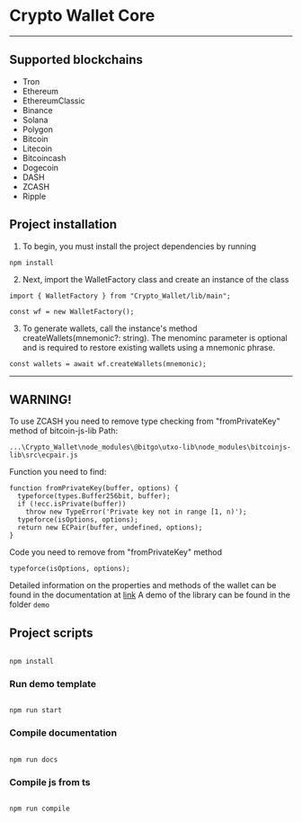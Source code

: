 # Crypto Wallet Core

---

## Supported blockchains

- Tron
- Ethereum
- EthereumClassic
- Binance
- Solana
- Polygon
- Bitcoin
- Litecoin
- Bitcoincash
- Dogecoin
- DASH
- ZCASH
- Ripple

## Project installation

1. To begin, you must install the project dependencies by running

```
npm install
```

2. Next, import the WalletFactory class and create an instance of the class

```
import { WalletFactory } from "Crypto_Wallet/lib/main";

const wf = new WalletFactory();
```

3. To generate wallets, call the instance's method createWallets(mnemonic?: string). The menominc parameter is optional and is required to restore existing wallets using a mnemonic phrase.

```
const wallets = await wf.createWallets(mnemonic);
```

---

## WARNING!

To use ZCASH you need to remove type checking from "fromPrivateKey" method of bitcoin-js-lib
Path:

```
...\Crypto_Wallet\node_modules\@bitgo\utxo-lib\node_modules\bitcoinjs-lib\src\ecpair.js
```

Function you need to find:

```
function fromPrivateKey(buffer, options) {
  typeforce(types.Buffer256bit, buffer);
  if (!ecc.isPrivate(buffer))
    throw new TypeError('Private key not in range [1, n)');
  typeforce(isOptions, options);
  return new ECPair(buffer, undefined, options);
}
```

Code you need to remove from "fromPrivateKey" method

```
typeforce(isOptions, options);
```

Detailed information on the properties and methods of the wallet can be found in the documentation at [link](https://crypto-wallet-docs.herokuapp.com/res/classes/Wallet.html)
A demo of the library can be found in the folder `demo`

## Project scripts

```

npm install

```

### Run demo template

```

npm run start

```

### Compile documentation

```

npm run docs

```

### Compile js from ts

```

npm run compile

```

```

```
